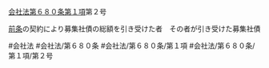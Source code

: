 [会社法第６８０条第１項](会社法＿＿＿＿第６８０条第１項)第２号

[前条](会社法＿＿＿＿第６７９条第１項)の契約により募集社債の総額を引き受けた者　その者が引き受けた募集社債


#会社法
#会社法/第６８０条
#会社法/第６８０条/第１項
#会社法/第６８０条/第１項/第２号
